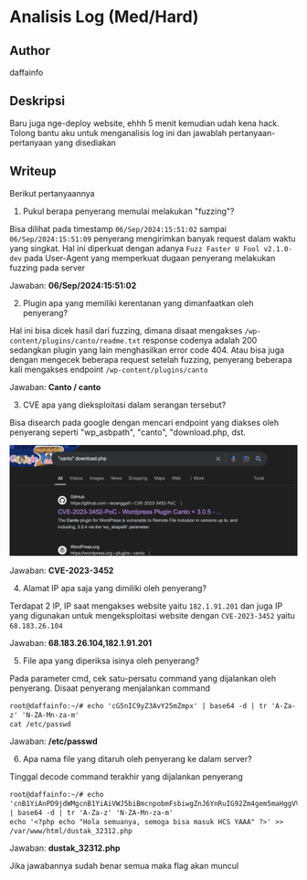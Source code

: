 # Analisis Log (Med/Hard)

## Author
daffainfo

## Deskripsi
Baru juga nge-deploy website, ehhh 5 menit kemudian udah kena hack. Tolong bantu aku untuk menganalisis log ini dan jawablah pertanyaan-pertanyaan yang disediakan

## Writeup
Berikut pertanyaannya
1. Pukul berapa penyerang memulai melakukan "fuzzing"?

Bisa dilihat pada timestamp `06/Sep/2024:15:51:02` sampai `06/Sep/2024:15:51:09` penyerang mengirimkan banyak request dalam waktu yang singkat. Hal ini diperkuat dengan adanya `Fuzz Faster U Fool v2.1.0-dev` pada User-Agent yang memperkuat dugaan penyerang melakukan fuzzing pada server

Jawaban: **06/Sep/2024:15:51:02**

2. Plugin apa yang memiliki kerentanan yang dimanfaatkan oleh penyerang?

Hal ini bisa dicek hasil dari fuzzing, dimana disaat mengakses `/wp-content/plugins/canto/readme.txt` response codenya adalah 200 sedangkan plugin yang lain menghasilkan error code 404. Atau bisa juga dengan mengecek beberapa request setelah fuzzing, penyerang beberapa kali mengakses endpoint `/wp-content/plugins/canto`

Jawaban: **Canto / canto**

3. CVE apa yang dieksploitasi dalam serangan tersebut?

Bisa disearch pada google dengan mencari endpoint yang diakses oleh penyerang seperti "wp_asbpath", "canto", "download.php, dst.

![result search](google.png)

Jawaban: **CVE-2023-3452**

4. Alamat IP apa saja yang dimiliki oleh penyerang?

Terdapat 2 IP, IP saat mengakses website yaitu `182.1.91.201` dan juga IP yang digunakan untuk mengeksploitasi website dengan `CVE-2023-3452` yaitu `68.183.26.104`

Jawaban: **68.183.26.104,182.1.91.201**

5. File apa yang diperiksa isinya oleh penyerang?

Pada parameter cmd, cek satu-persatu command yang dijalankan oleh penyerang. Disaat penyerang menjalankan command

```
root@daffainfo:~/# echo 'cG5nIC9yZ3AvY25mZmpx' | base64 -d | tr 'A-Za-z' 'N-ZA-Mn-za-m'
cat /etc/passwd
```

Jawaban: **/etc/passwd**

6. Apa nama file yang ditaruh oleh penyerang ke dalam server?

Tinggal decode command terakhir yang dijalankan penyerang

```
root@daffainfo:~/# echo 'cnB1YiAnPD9jdWMgcnB1YiAiVWJ5biBmcnpobmFsbiwgZnJ6YnRuIG92Zm4gem5maHggVVBGIExOTk4iID8+JyA+PiAvaW5lL2pqai91Z3p5L3FoZmdueF8zMjMxMi5jdWM=' | base64 -d | tr 'A-Za-z' 'N-ZA-Mn-za-m'
echo '<?php echo "Hola semuanya, semoga bisa masuk HCS YAAA" ?>' >> /var/www/html/dustak_32312.php
```

Jawaban: **dustak_32312.php**

Jika jawabannya sudah benar semua maka flag akan muncul